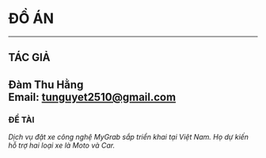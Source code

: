 # ĐỒ ÁN
---

## TÁC GIẢ

Đàm Thu Hằng
<br>
Email: tunguyet2510@gmail.com
---

### ĐỀ TÀI

_Dịch vụ đặt xe công nghệ MyGrab sắp triển khai tại Việt Nam.
Họ dự kiến hỗ trợ hai loại xe là Moto và Car._
